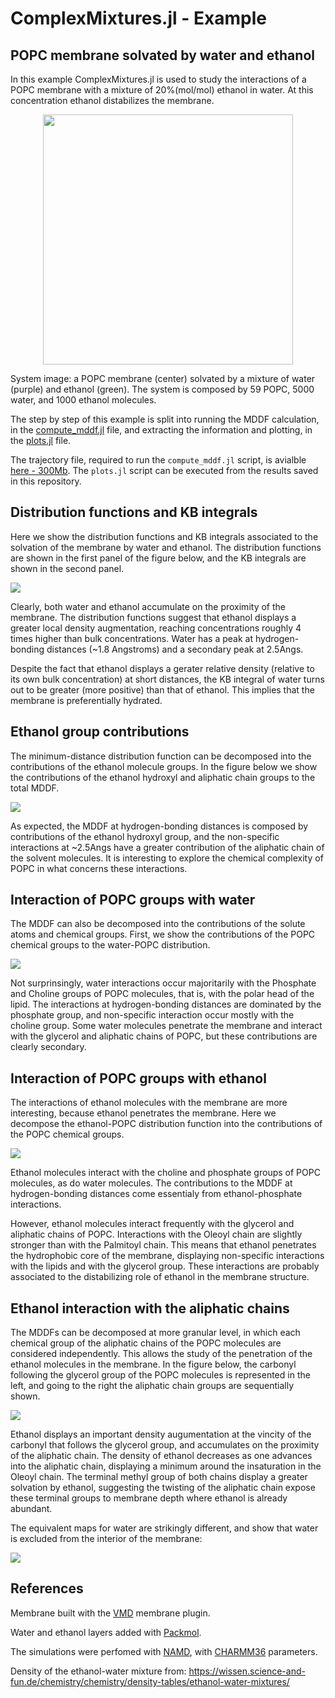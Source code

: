 # ComplexMixtures.jl - Example

## POPC membrane solvated by water and ethanol

In this example ComplexMixtures.jl is used to study the interactions of a POPC membrane with a mixture of 20%(mol/mol) ethanol in water. At this concentration ethanol distabilizes the membrane. 

<center><img width=400px src="./system.png"></center>

System image: a POPC membrane (center) solvated by a mixture of water (purple) and ethanol (green). The system is composed by 59 POPC, 5000 water, and 1000 ethanol molecules.  

The step by step of this example is split into running the MDDF calculation, in the [compute_mddf.jl](./compute_mddf.jl) file, and extracting the information and plotting, in the [plots.jl](./plots.jl) file. 

The trajectory file, required to run the `compute_mddf.jl` script, is avialble [here - 300Mb](https://drive.google.com/file/d/12TT5tblkFp1NtFOAQgjjGhmnYaXA8vQi/view?usp=sharing). The `plots.jl` script can be executed from the results saved in this repository. 

## Distribution functions and KB integrals 

Here we show the distribution functions and KB integrals associated to the solvation of the membrane by water and ethanol. The distribution functions are shown in the first panel of the figure below, and the KB integrals are shown in the second panel.  

![](./results/mddf_kb.png)

Clearly, both water and ethanol accumulate on the proximity of the membrane. The distribution functions suggest that ethanol displays a greater local density augmentation, reaching concentrations roughly 4 times higher than bulk concentrations. Water has a peak at hydrogen-bonding distances (~1.8 Angstroms) and a secondary peak at 2.5Angs. 

Despite the fact that ethanol displays a gerater relative density (relative to its own bulk concentration) at short distances, the KB integral of water turns out to be greater (more positive) than that of ethanol. This implies that the membrane is preferentially hydrated. 

## Ethanol group contributions

The minimum-distance distribution function can be decomposed into the contributions of the ethanol molecule groups. In the figure below we show the contributions of the ethanol hydroxyl and aliphatic chain groups to the total MDDF. 

![](./results/mddf_ethanol_groups.png)

As expected, the MDDF at hydrogen-bonding distances is composed by contributions of the ethanol hydroxyl group, and the non-specific interactions at ~2.5Angs have a greater contribution of the aliphatic chain of the solvent molecules. It is interesting to explore the chemical complexity of POPC in what concerns these interactions.  

## Interaction of POPC groups with water

The MDDF can also be decomposed into the contributions of the solute atoms and chemical groups. First, we show the contributions of the POPC chemical groups to the water-POPC distribution. 

![](./results/mddf_popc_water_groups.png)

Not surprinsingly, water interactions occur majoritarily with the Phosphate and Choline groups of POPC molecules, that is, with the polar head of the lipid. The interactions at hydrogen-bonding distances are dominated by the phosphate group, and non-specific interaction occur mostly with the choline group. Some water molecules penetrate the membrane and interact with the glycerol and aliphatic chains of POPC, but these contributions are clearly secondary.

## Interaction of POPC groups with ethanol

The interactions of ethanol molecules with the membrane are more interesting, because ethanol penetrates the membrane. Here we decompose the ethanol-POPC distribution function into the contributions of the POPC chemical groups.

![](./results/mddf_popc_ethanol_groups.png)

Ethanol molecules interact with the choline and phosphate groups of POPC molecules, as do water molecules. The contributions to the MDDF at hydrogen-bonding distances come essentialy from ethanol-phosphate interactions. 

However, ethanol molecules interact frequently with the glycerol and aliphatic chains of POPC. Interactions with the Oleoyl chain are slightly stronger than with the Palmitoyl chain. This means that ethanol penetrates the hydrophobic core of the membrane, displaying non-specific interactions with the lipids and with the glycerol group. These interactions are probably associated to the distabilizing role of ethanol in the membrane structure.   

## Ethanol interaction with the aliphatic chains

The MDDFs can be decomposed at more granular level, in which each chemical group of the aliphatic chains of the POPC molecules are considered independently. This allows the study of the penetration of the ethanol molecules in the membrane. In the figure below, the carbonyl following the glycerol group of the POPC molecules is represented in the left, and going to the right the aliphatic chain groups are sequentially shown. 

![](./results/map2D_ethanol_aliphatic_chains.png)

Ethanol displays an important density augumentation at the vincity of the carbonyl that follows the glycerol group, and accumulates on the proximity of the aliphatic chain. The density of ethanol decreases as one advances into the aliphatic chain, displaying a minimum around the insaturation in the Oleoyl chain. The terminal methyl group of both chains display a greater solvation by ethanol, suggesting the twisting of the aliphatic chain expose these terminal groups to membrane depth where ethanol is already abundant. 

The equivalent maps for water are strikingly different, and show that water is excluded from the interior of the membrane:

![](./results/map2D_water_aliphatic_chains.png)

## References

Membrane built with the [VMD](https://www.ks.uiuc.edu/Research/vmd/) membrane plugin. 

Water and ethanol layers added with [Packmol](http://m3g.iqm.unicamp.br/packmol).

The simulations were perfomed with [NAMD](https://www.ks.uiuc.edu/Research/namd/), with [CHARMM36](https://www.charmm.org) parameters. 

Density of the ethanol-water mixture from: https://wissen.science-and-fun.de/chemistry/chemistry/density-tables/ethanol-water-mixtures/




